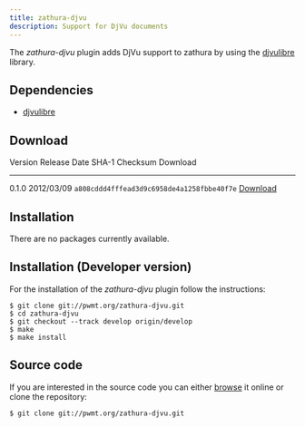 ```yaml
---
title: zathura-djvu
description: Support for DjVu documents
---
```


The *zathura-djvu* plugin adds DjVu support to zathura by using the
[djvulibre](http://djvu.sourceforge.net/) library.

## Dependencies
* [djvulibre](http://djvu.sourceforge.net)

## Download

Version  Release Date  SHA-1 Checksum                             Download
-------- ------------  ------------------------------------------ -------------------------------------------------
0.1.0    2012/03/09    `a808cddd4fffead3d9c6958de4a1258fbbe40f7e` [Download](../download/zathura-djvu-0.1.0.tar.gz)

## Installation
There are no packages currently available.

## Installation (Developer version)
For the installation of the *zathura-djvu* plugin follow the
instructions:

    $ git clone git://pwmt.org/zathura-djvu.git
    $ cd zathura-djvu
    $ git checkout --track develop origin/develop
    $ make
    $ make install

## Source code
If you are interested in the source code you can either
[browse](http://git.pwmt.org/?p=zathura-djvu.git) it online or clone the
repository:

    $ git clone git://pwmt.org/zathura-djvu.git
